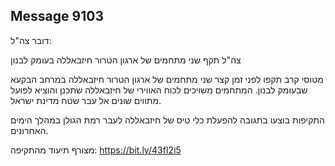## Message 9103

דובר צה"ל:

צה"ל תקף שני מתחמים של ארגון הטרור חיזבאללה בעומק לבנון

מטוסי קרב תקפו לפני זמן קצר שני מתחמים של ארגון הטרור חיזבאללה במרחב הבקעא שבעומק לבנון. המתחמים משויכים לכוח האווירי של חיזבאללה שתכנן והוציא לפועל מתווים שונים אל עבר שטח מדינת ישראל. 

התקיפות בוצעו בתגובה להפעלת כלי טיס של חיזבאללה לעבר רמת הגולן במהלך הימים האחרונים.

מצורף תיעוד מהתקיפה: https://bit.ly/43fI2i5

